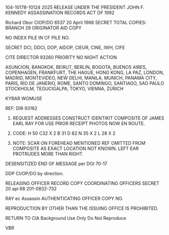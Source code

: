 104-10178-10124
2025 RELEASE UNDER THE PRESIDENT JOHN F. KENNEDY ASSASSINATION RECORDS ACT OF 1992

Richard Obor
 CIOP/DO
6537
20 April 1968
SECRET
TOTAL COPIES: 
BRANCH
29
ORIGINATOR
AID COPY

NO INDEX
PILE IN CF PILE NO.

SECRET
DCI, DDCI, DOP, AIDOP,
ClEUR, CINE, IWH, CIFE

CITE DIRECTOR 93260
PRIORITY NO NIGHT ACTION

ASUNCION, BANGKOK, BEIRUT, BERLIN, BOGOTA, BUENOS AIRES,
COPENHAGEN, FRANKFURT, THE HAGUE, HONG KONG, LA PAZ, LONDON,
MADRID, MONTEVIDEO, NEW DELHI, MANILA, MUNICH, PANAMA CITY,
PARIS, RIO DE JANERIO, ROME, SANTO DOMINGO, SANTIAGO, SAO PAULO
STOCKHOLM, TEGUCIGALPA, TOKYO, VIENNA, ZURICH

KYBAR WOMUSE

REF: DIR 93162

1. REQUEST ADDRESSES CONSTRUCT IDENTIKIT COMPOSITE
OF JAMES EARL RAY FOR USE PRIOR RECEIPT PHOTOS NOW EN ROUTE.

2. CODE: H 50 C32 X 2 B 31 D 82 N 35 X 2 L 28 X 2

3. NOTE: SCAR ON FOREHEAD MENTIONED REF OMITTED FROM
COMPOSITE AS EXACT LOCATION NOT KNOWN. LEFT EAR PROTRUDES MORE
THAN RIGHT.

DESENSITIZED
END OF MESSAGE
per DOI 70-17

DDP CI/OP/DO
by direction.

RELEASING OFFICER
RECORD COPY
COORDINATING OFFICERS
SECRET
20 api 68
201-0832-732

RAY
ec Assassin
AUTHENTICATING OFFICER
COPY NO.

REPRODUCTION BY OTHER THAN THE ISSUING OFFICE IS PROHIBITED.

RETURN TO CIA
Background Use Only
Do Not Reproduce

VBR
